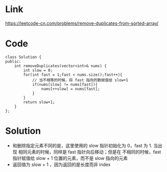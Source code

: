 # Link
https://leetcode-cn.com/problems/remove-duplicates-from-sorted-array/
# Code
    class Solution {
    public:
        int removeDuplicates(vector<int>& nums) {
            int slow = 0;
            for(int fast = 1;fast < nums.size();fast++){
                // 当不相等的时候，将 fast 指向的数赋值给 slow+1  
                if(nums[slow] != nums[fast]){ 
                    nums[++slow] = nums[fast];
                }
            }
            return slow+1;
        }
    };
# Solution
  * 和删除指定元素不同的是，这里使用的 slow 指针初始化为 0，fast 为 1. 当出现 相同元素的时候，同样是 fast 指针向后移动；但是在 不相同的时候，fast 指针赋值给 slow + 1 位置的元素，而不是 slow 指向的元素
  *  返回值为 slow + 1 ，因为返回的是长度而非 index
